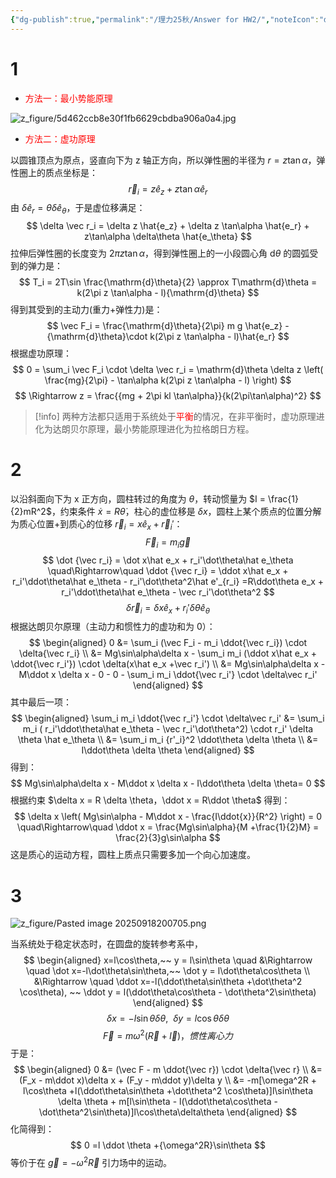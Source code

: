 ```yaml
---
{"dg-publish":true,"permalink":"/理力25秋/Answer for HW2/","noteIcon":"default","created":"2025-10-23T14:35:52.507+08:00","updated":"2025-09-28T08:17:06.905+08:00"}
---
```



# 1 
- <font color="#ff0000">方法一：最小势能原理</font>

![z_figure/5d462ccb8e30f1fb6629cbdba906a0a4.jpg](/img/user/z_figure/5d462ccb8e30f1fb6629cbdba906a0a4.jpg)  
- <font color="#ff0000">方法二：虚功原理</font>

以圆锥顶点为原点，竖直向下为 z 轴正方向，所以弹性圈的半径为 $r = z\tan\alpha$，弹性圈上的质点坐标是：  
$$
\vec r_i = z\hat e_z +z\tan\alpha \hat e_r
$$
由 $\delta \hat e_r = \theta\delta \hat e_\theta$，于是虚位移满足：  
$$
\delta \vec r_i = \delta z \hat{e_z} + \delta z \tan\alpha \hat{e_r} + z\tan\alpha \delta\theta \hat{e_\theta}
$$
拉伸后弹性圈的长度变为 $2\pi z \tan\alpha$，得到弹性圈上的一小段圆心角 $\mathrm{d}\theta$ 的圆弧受到的弹力是：  
$$
T_i = 2T\sin \frac{\mathrm{d}\theta}{2} \approx T\mathrm{d}\theta = k(2\pi z \tan\alpha - l){\mathrm{d}\theta}
$$
得到其受到的主动力(重力+弹性力)是：
$$
\vec F_i =  \frac{\mathrm{d}\theta}{2\pi} m g \hat{e_z} - {\mathrm{d}\theta}\cdot k(2\pi z \tan\alpha - l)\hat{e_r}
$$
根据虚功原理：  
$$
0 = \sum_i \vec F_i \cdot \delta \vec r_i = \mathrm{d}\theta \delta z \left( \frac{mg}{2\pi} - \tan\alpha  k(2\pi z \tan\alpha - l) \right)
$$
$$
\Rightarrow z = \frac{{mg + 2\pi kl \tan\alpha}}{k(2\pi\tan\alpha)^2}
$$
> [!info]
> 两种方法都只适用于系统处于<font color="#ff0000">平衡</font>的情况，在非平衡时，虚功原理进化为达朗贝尔原理，最小势能原理进化为拉格朗日方程。
# 2 
以沿斜面向下为 x 正方向，圆柱转过的角度为 $\theta$，转动惯量为 $I = \frac{1}{2}mR^2$，约束条件 $\dot x = R \dot \theta$，柱心的虚位移是 $\delta x$，圆柱上某个质点的位置分解为质心位置+到质心的位移 $\vec r_i = x\hat e_x +\vec r_i'$：  
$$
\vec F_i = m_i \vec g
$$
$$
\dot {\vec r_i} = \dot x\hat e_x + r_i'\dot\theta\hat e_\theta
\quad\Rightarrow\quad
\ddot {\vec r_i} = \ddot x\hat e_x + r_i'\ddot\theta\hat e_\theta - r_i'\dot\theta^2\hat e'_{r_i}
=R\ddot\theta e_x + r_i'\ddot\theta\hat e_\theta - \vec r_i'\dot\theta^2
$$
$$
\delta \vec r_i = \delta x\hat e_x + r_i' \delta \theta \hat e_\theta 
$$
根据达朗贝尔原理（主动力和惯性力的虚功和为 0）：  
$$
\begin{aligned}
0 &= \sum_i (\vec F_i - m_i \ddot{\vec r_i}) \cdot \delta{\vec r_i} \\
&=
Mg\sin\alpha\delta x - \sum_i  m_i (\ddot x\hat e_x + \ddot{\vec r_i'}) \cdot \delta(x\hat e_x +\vec r_i') \\
&=
Mg\sin\alpha\delta x - M\ddot x \delta x - 0 - 0 - \sum_i  m_i  \ddot{\vec r_i'} \cdot \delta\vec r_i'
\end{aligned}
$$
其中最后一项：  
$$
\begin{aligned} 
\sum_i  m_i  \ddot{\vec r_i'} \cdot \delta\vec r_i' &=
\sum_i  m_i ( r_i'\ddot\theta\hat e_\theta - \vec r_i'\dot\theta^2) \cdot r_i' \delta \theta \hat e_\theta \\
&=
\sum_i  m_i  {r'_i}^2 \ddot\theta \delta \theta \\
&=
I\ddot\theta \delta \theta
\end{aligned}
$$
得到：  
$$
Mg\sin\alpha\delta x - M\ddot x \delta x - I\ddot\theta \delta \theta= 0
$$
根据约束 $\delta x = R \delta \theta，\ddot x = R\ddot \theta$ 得到：  
$$
\delta x \left( Mg\sin\alpha  - M\ddot x - \frac{I\ddot{x}}{R^2} \right) = 0
\quad\Rightarrow\quad
\ddot x = \frac{Mg\sin\alpha}{M +\frac{1}{2}M} = \frac{2}{3}g\sin\alpha
$$
这是质心的运动方程，圆柱上质点只需要多加一个向心加速度。
# 3 
![z_figure/Pasted image 20250918200705.png](/img/user/z_figure/Pasted%20image%2020250918200705.png)

当系统处于稳定状态时，在圆盘的旋转参考系中，  
$$
\begin{aligned}  
x=l\cos\theta,~~ y = l\sin\theta
\quad &\Rightarrow \quad
\dot x=-l\dot\theta\sin\theta,~~ \dot y = l\dot\theta\cos\theta \\
&\Rightarrow \quad
\ddot x=-l(\ddot\theta\sin\theta +\dot\theta^2 \cos\theta),
~~ \ddot y = l(\ddot\theta\cos\theta - \dot\theta^2\sin\theta)
\end{aligned}
$$
$$
\delta x = -l\sin\theta \delta \theta,~~ \delta y = l\cos\theta\delta\theta
$$
$$
\vec F = m\omega^2 (\vec R +\vec l )，惯性离心力
$$
于是：  
$$
\begin{aligned}
0 &= (\vec F - m \ddot{\vec r}) \cdot \delta{\vec r} \\
&= (F_x - m\ddot x)\delta x + (F_y - m\ddot y)\delta y \\
&=
-m[\omega^2R + l\cos\theta +l(\ddot\theta\sin\theta +\dot\theta^2 \cos\theta)]l\sin\theta \delta \theta + 
m[l\sin\theta - l(\ddot\theta\cos\theta - \dot\theta^2\sin\theta)]l\cos\theta\delta\theta
\end{aligned}
$$
化简得到：  
$$
0 =l \ddot \theta +{\omega^2R}\sin\theta
$$
等价于在 $\vec g= -\omega^2\vec R$ 引力场中的运动。  








